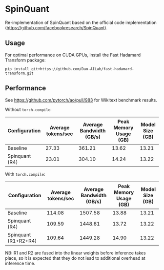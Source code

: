 # SpinQuant

Re-implementation of SpinQuant based on the official code implementation (https://github.com/facebookresearch/SpinQuant).

## Usage

For optimal performance on CUDA GPUs, install the Fast Hadamard Transform package:

```shell
pip install git+https://github.com/Dao-AILab/fast-hadamard-transform.git
```

## Performance 

See https://github.com/pytorch/ao/pull/983 for Wikitext benchmark results.

Without `torch.compile`:

| Configuration  | Average tokens/sec | Average Bandwidth (GB/s) | Peak Memory Usage (GB) | Model Size (GB) |
|----------------|--------------------|--------------------------|------------------------|-----------------|
| Baseline       | 27.33              | 361.21                   | 13.62                  | 13.21           |
| Spinquant (R4) | 23.01              | 304.10                   | 14.24                  | 13.22           |

With `torch.compile`:

| Configuration        | Average tokens/sec | Average Bandwidth (GB/s) | Peak Memory Usage (GB) | Model Size (GB) |
|----------------------|--------------------|--------------------------|------------------------|-----------------|
| Baseline             | 114.08             | 1507.58                  | 13.88                  | 13.21           |
| Spinquant (R4)       | 109.59             | 1448.61                  | 13.72                  | 13.22           |
| Spinquant (R1+R2+R4) | 109.64             | 1449.28                  | 14.90                  | 13.22           |


NB: R1 and R2 are fused into the linear weights before inference takes place, so it is expected that they do not lead to additional overhead at inference time.
